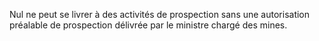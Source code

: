 Nul ne peut se livrer à des activités de prospection
sans une autorisation préalable de prospection délivrée par le ministre
chargé des mines.